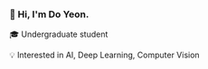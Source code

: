 ### 👋 Hi, I'm Do Yeon. 

🎓 Undergraduate student

💡 Interested in AI, Deep Learning, Computer Vision




